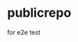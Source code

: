 # publicrepo
for e2e test
































































































































































































































































































































































































































































































































































































































































































































































































































































































































































































































































































































































































































































































































































































































































































































































































































































































































































































































































































































































































































































































































































































































































































































